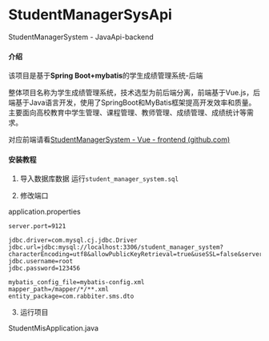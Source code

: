 # StudentManagerSysApi
StudentManagerSystem - JavaApi-backend

#### 介绍

该项目是基于**Spring Boot+mybatis**的学生成绩管理系统-后端

整体项目名称为学生成绩管理系统，技术选型为前后端分离，前端基于Vue.js，后端基于Java语言开发，使用了SpringBoot和MyBatis框架提高开发效率和质量。主要面向高校教育中学生管理、课程管理、教师管理、成绩管理、成绩统计等需求。

对应前端请看[StudentManagerSystem - Vue - frontend (github.com)](https://github.com/Patrickming/StudentManagerSys-Vue)

#### 安装教程

1. 导入数据库数据
   运行`student_manager_system.sql`

2. 修改端口

application.properties

```properties
server.port=9121

jdbc.driver=com.mysql.cj.jdbc.Driver
jdbc.url=jdbc:mysql://localhost:3306/student_manager_system?characterEncoding=utf8&allowPublicKeyRetrieval=true&useSSL=false&serverTimezone=UTC
jdbc.username=root
jdbc.password=123456

mybatis_config_file=mybatis-config.xml
mapper_path=/mapper/*/**.xml
entity_package=com.rabbiter.sms.dto

```

3. 运行项目

StudentMisApplication.java

